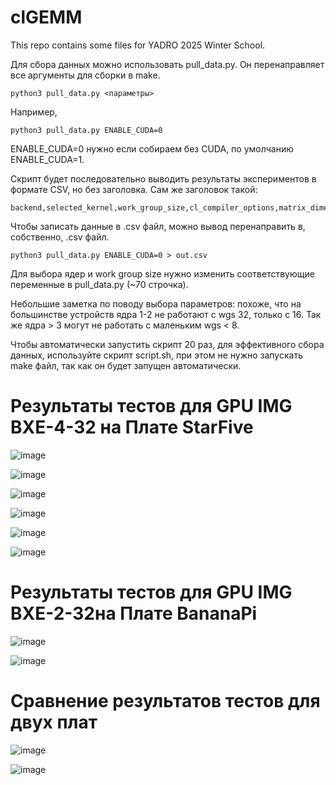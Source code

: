 clGEMM
=============

This repo contains some files for YADRO 2025 Winter School.

Для сбора данных можно использовать pull_data.py. Он перенаправляет все аргументы для сборки в make.

	python3 pull_data.py <параметры>

Например,

	python3 pull_data.py ENABLE_CUDA=0


ENABLE_CUDA=0 нужно если собираем без CUDA, по умолчанию ENABLE_CUDA=1.

Скрипт будет последовательно выводить результаты экспериментов в формате CSV, но без заголовка. Сам же заголовок такой:

	backend,selected_kernel,work_group_size,cl_compiler_options,matrix_dimensions,elapsed_s


Чтобы записать данные в .csv файл, можно вывод перенаправить в, собственно, .csv файл.

	python3 pull_data.py ENABLE_CUDA=0 > out.csv


Для выбора ядер и work group size нужно изменить соответствующие переменные в pull_data.py (~70 строчка).

Небольшие заметка по поводу выбора параметров: похоже, что на большинстве устройств ядра 1-2 не работают с wgs 32, только с 16. Так же ядра > 3 могут не работать с маленьким wgs < 8.

Чтобы автоматически запустить скрипт 20 раз, для эффективного сбора данных, используйте скрипт script.sh, при этом не нужно запускать make файл, так как он будет запущен автоматически.


<h1>Результаты тестов для GPU IMG BXE-4-32 на Плате StarFive </h1>

![image](https://github.com/user-attachments/assets/49c01e38-2cef-4229-b821-ccfb74c1fe63)

![image](https://github.com/user-attachments/assets/8556d79b-951a-401b-bdee-4acf6a8392a5)

![image](https://github.com/user-attachments/assets/b7309b6c-8cc7-413b-8971-72decf4f1bff)

![image](https://github.com/user-attachments/assets/96985a66-569b-4820-bc0b-374188fda10d)

![image](https://github.com/user-attachments/assets/8ea088ad-ecd5-4681-9766-54b3019e4d0d)

![image](https://github.com/user-attachments/assets/1fa67133-375e-43d1-9335-ed6ce93c4a59)


<h1>Результаты тестов для GPU IMG BXE-2-32на Плате BananaPi </h1>

![image](https://github.com/user-attachments/assets/9dff69c3-746d-4e2e-90fc-3c968adadac1)

![image](https://github.com/user-attachments/assets/ba1fbafa-fcba-4829-97f4-cfee1fb1770f)


<h1>Сравнение результатов тестов для двух плат </h1>

![image](https://github.com/user-attachments/assets/6b27f0f9-9aa9-4998-8c03-129532c570ca)

![image](https://github.com/user-attachments/assets/3f13cce9-e7a2-422c-a1d8-02adaf0b2bb7)









